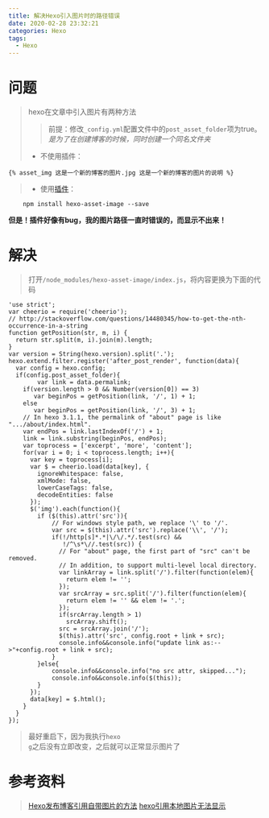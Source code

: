 ```yaml
---
title: 解决Hexo引入图片时的路径错误
date: 2020-02-28 23:32:21
categories: Hexo
tags:
  - Hexo
---
```

# 问题
>hexo在文章中引入图片有两种方法
>>前提：修改<code>_config.yml</code>配置文件中的<code>post_asset_folder</code>项为true。
>*是为了在创建博客的时候，同时创建一个同名文件夹*
>
> - 不使用插件：
>
	{% asset_img 这是一个新的博客的图片.jpg 这是一个新的博客的图片的说明 %}

> - 使用[插件](https://github.com/xcodebuild/hexo-asset-image)：
>
		npm install hexo-asset-image --save

**但是！插件好像有bug，我的图片路径一直时错误的，而显示不出来！**
# 解决
>打开<code>/node_modules/hexo-asset-image/index.js</code>，将内容更换为下面的代码


	'use strict';
	var cheerio = require('cheerio');
	// http://stackoverflow.com/questions/14480345/how-to-get-the-nth-occurrence-in-a-string
	function getPosition(str, m, i) {
	  return str.split(m, i).join(m).length;
	}
	var version = String(hexo.version).split('.');
	hexo.extend.filter.register('after_post_render', function(data){
	  var config = hexo.config;
	  if(config.post_asset_folder){
	    	var link = data.permalink;
		if(version.length > 0 && Number(version[0]) == 3)
		   var beginPos = getPosition(link, '/', 1) + 1;
		else
		   var beginPos = getPosition(link, '/', 3) + 1;
		// In hexo 3.1.1, the permalink of "about" page is like ".../about/index.html".
		var endPos = link.lastIndexOf('/') + 1;
	    link = link.substring(beginPos, endPos);
	    var toprocess = ['excerpt', 'more', 'content'];
	    for(var i = 0; i < toprocess.length; i++){
	      var key = toprocess[i];
	      var $ = cheerio.load(data[key], {
	        ignoreWhitespace: false,
	        xmlMode: false,
	        lowerCaseTags: false,
	        decodeEntities: false
	      });
	      $('img').each(function(){
			if ($(this).attr('src')){
				// For windows style path, we replace '\' to '/'.
				var src = $(this).attr('src').replace('\\', '/');
				if(!/http[s]*.*|\/\/.*/.test(src) &&
				   !/^\s*\//.test(src)) {
				  // For "about" page, the first part of "src" can't be removed.
				  // In addition, to support multi-level local directory.
				  var linkArray = link.split('/').filter(function(elem){
					return elem != '';
				  });
				  var srcArray = src.split('/').filter(function(elem){
					return elem != '' && elem != '.';
				  });
				  if(srcArray.length > 1)
					srcArray.shift();
				  src = srcArray.join('/');
				  $(this).attr('src', config.root + link + src);
				  console.info&&console.info("update link as:-->"+config.root + link + src);
				}
			}else{
				console.info&&console.info("no src attr, skipped...");
				console.info&&console.info($(this));
			}
	      });
	      data[key] = $.html();
	    }
	  }
	});
>最好重启下，因为我执行<code>hexo g</code>之后没有立即改变，之后就可以正常显示图片了
# 参考资料
>[Hexo发布博客引用自带图片的方法](https://zhuanyongxigua.github.io/2017/05/19/Hexo%E5%8F%91%E5%B8%83%E5%8D%9A%E5%AE%A2%E5%BC%95%E7%94%A8%E8%87%AA%E5%B8%A6%E5%9B%BE%E7%89%87%E7%9A%84%E6%96%B9%E6%B3%95/)
>[hexo引用本地图片无法显示](https://blog.csdn.net/xjm850552586/article/details/84101345)